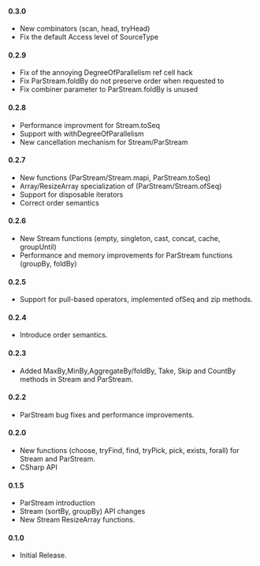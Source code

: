 #### 0.3.0
* New combinators (scan, head, tryHead)
* Fix the default Access level of SourceType

#### 0.2.9
* Fix of the annoying DegreeOfParallelism ref cell hack
* Fix ParStream.foldBy do not preserve order when requested to
* Fix combiner parameter to ParStream.foldBy is unused

#### 0.2.8
* Performance improvment for Stream.toSeq
* Support with withDegreeOfParallelism
* New cancellation mechanism for Stream/ParStream


#### 0.2.7
* New functions (ParStream/Stream.mapi, ParStream.toSeq)
* Array/ResizeArray specialization of (ParStream/Stream.ofSeq)
* Support for disposable iterators
* Correct order semantics

#### 0.2.6
* New Stream functions (empty, singleton, cast, concat, cache, groupUntil)
* Performance and memory improvements for ParStream functions (groupBy, foldBy)

#### 0.2.5
* Support for pull-based operators, implemented ofSeq and zip methods.

#### 0.2.4
* Introduce order semantics.

#### 0.2.3
* Added MaxBy,MinBy,AggregateBy/foldBy, Take, Skip and CountBy methods in Stream and ParStream.

#### 0.2.2
* ParStream bug fixes and performance improvements.

#### 0.2.0
* New functions (choose, tryFind, find, tryPick, pick, exists, forall) for Stream and ParStream.
* CSharp API

#### 0.1.5
* ParStream introduction
* Stream (sortBy, groupBy) API changes
* New Stream ResizeArray functions.

#### 0.1.0
* Initial Release.
